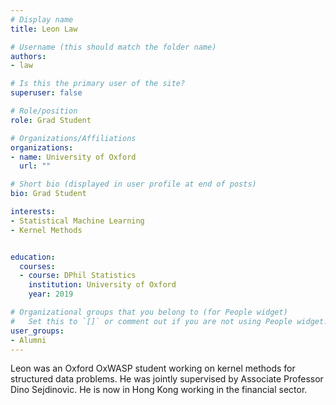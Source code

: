 ```yaml
---
# Display name
title: Leon Law

# Username (this should match the folder name)
authors:
- law

# Is this the primary user of the site?
superuser: false

# Role/position
role: Grad Student

# Organizations/Affiliations
organizations:
- name: University of Oxford
  url: ""

# Short bio (displayed in user profile at end of posts)
bio: Grad Student

interests:
- Statistical Machine Learning
- Kernel Methods


education:
  courses:
  - course: DPhil Statistics
    institution: University of Oxford
    year: 2019

# Organizational groups that you belong to (for People widget)
#   Set this to `[]` or comment out if you are not using People widget.
user_groups:
- Alumni
---
```


Leon was an Oxford OxWASP student working on kernel methods for structured data problems. He was jointly supervised by Associate Professor Dino Sejdinovic. He is now in Hong Kong working in the financial sector.
